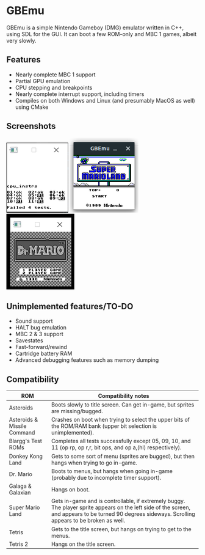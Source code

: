 # GBEmu

GBEmu is a simple Nintendo Gameboy (DMG) emulator written in C++, using SDL for the GUI. It can boot a few ROM-only and MBC 1 games, albeit very slowly.

## Features
 - Nearly complete MBC 1 support
 - Partial GPU emulation
 - CPU stepping and breakpoints
 - Nearly complete interrupt support, including timers
 - Compiles on both Windows and Linux (and presumably MacOS as well) using CMake

## Screenshots

![Blargg's test ROM](screenshots/blarggs.png)
![Super Mario Land](screenshots/sml.png)
![Dr. Mario](screenshots/drMario.png)

## Unimplemented features/TO-DO
  - Sound support
  - HALT bug emulation
  - MBC 2 & 3 support
  - Savestates
  - Fast-forward/rewind
  - Cartridge battery RAM
  - Advanced debugging features such as memory dumping 


## Compatibility
| ROM                         | Compatibility notes                                                                                                                                                                                   |
|-----------------------------|-------------------------------------------------------------------------------------------------------------------------------------------------------------------------------------------------------|
| Asteroids                   | Boots slowly to title screen. Can get in-game, but sprites are missing/bugged.                                                                                                                        |
| Asteroids & Missile Command | Crashes on boot when trying to select the upper bits of the ROM/RAM bank (upper bit selection is unimplemented). 
| Blargg's Test ROMs          | Completes all tests successfully except 05, 09, 10, and 11 (op rp, op r,r, bit ops, and op a,(hl) respectively).
| Donkey Kong Land            | Gets to some sort of menu (sprites are bugged), but then hangs when trying to go in-game.                                                                                                             |
| Dr. Mario                   | Boots to menus, but hangs when going in-game (probably due to incomplete timer support).                                                                                                              |
| Galaga & Galaxian           | Hangs on boot.                                                                                                                                                                                        |
| Super Mario Land            | Gets in-game and is controllable, if extremely buggy. The player sprite appears on the left side of the screen, and appears to be turned 90 degrees sideways. Scrolling appears to be broken as well. |
| Tetris                      | Gets to the title screen, but hangs on trying to get to the menus.                                                                                                                                    |
| Tetris 2                    | Hangs on the title screen.                                                                                                                                                                            |
 
